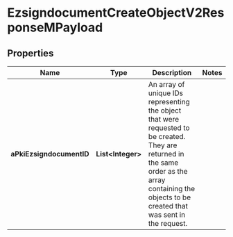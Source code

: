 

# EzsigndocumentCreateObjectV2ResponseMPayload

## Properties

Name | Type | Description | Notes
------------ | ------------- | ------------- | -------------
**aPkiEzsigndocumentID** | **List&lt;Integer&gt;** | An array of unique IDs representing the object that were requested to be created.  They are returned in the same order as the array containing the objects to be created that was sent in the request. | 




